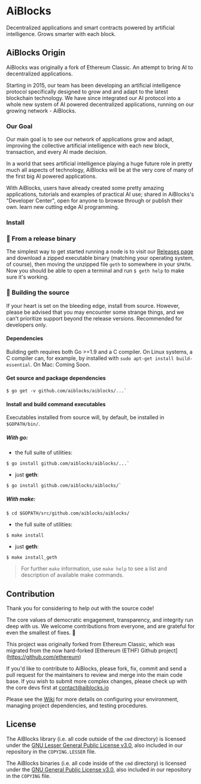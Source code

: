 # AiBlocks
Decentralized applications and smart contracts powered by artificial intelligence. Grows smarter with each block. 

## AiBlocks Origin
AiBlocks was originally a fork of Ethereum Classic. An attempt to bring AI to decentralized applications.

Starting in 2015, our team has been developing an artificial intelligence protocol specifically designed to grow and and adapt to the latest blockchain technology. We have since integrated our AI protocol into a whole new system of AI powered decentralized applications, running on our growing network - AiBlocks.

### Our Goal

Our main goal is to see our network of applications grow and adapt, improving the collective artificial intelligence with each new block, transaction, and every AI made decision.

In a world that sees artificial intelligence playing a huge future role in pretty much all aspects of technology, AiBlocks will be at the very core of many of the first big AI powered applications.

With AiBlocks, users have already created some pretty amazing applications, tutorials and examples of practical AI use; shared in AiBlocks's "Developer Center", open for anyone to browse through or publish their own. learn new cutting edge AI programming.

### Install

### :rocket: From a release binary
The simplest way to get started running a node is to visit our [Releases page](https://github.com/aiblocks/aiblocks/releases) and download a zipped executable binary (matching your operating system, of course), then moving the unzipped file `geth` to somewhere in your `$PATH`. Now you should be able to open a terminal and run `$ geth help` to make sure it's working.

### :hammer: Building the source

If your heart is set on the bleeding edge, install from source. However, please be advised that you may encounter some strange things, and we can't prioritize support beyond the release versions. Recommended for developers only.

#### Dependencies
Building geth requires both Go >=1.9 and a C compiler. On Linux systems,
a C compiler can, for example, by installed with `sudo apt-get install
build-essential`. On Mac: Coming Soon.

#### Get source and package dependencies
```
$ go get -v github.com/aiblocks/aiblocks/...`
```

#### Install and build command executables

Executables installed from source will, by default, be installed in `$GOPATH/bin/`.

##### With go:

- the full suite of utilities:
```
$ go install github.com/aiblocks/aiblocks/...`
```

- just __geth__:
```
$ go install github.com/aiblocks/aiblocks/`
```

##### With make:
```
$ cd $GOPATH/src/github.com/aiblocks/aiblocks/
```

- the full suite of utilities:
```
$ make install
```

- just __geth__:
```
$ make install_geth
```

> For further `make` information, use `make help` to see a list and description of available make
> commands.

## Contribution

Thank you for considering to help out with the source code!

The core values of democratic engagement, transparency, and integrity run deep with us. We welcome contributions from everyone, and are grateful for even the smallest of fixes.  :clap:

This project was originally forked from Ethereum Classic, which was migrated from the now hard-forked [Ethereum (ETHF) Github project] (https://github.com/ethereum)

If you'd like to contribute to AiBlocks, please fork, fix, commit and send a pull request for the maintainers to review and merge into the main code base. If you wish to submit more complex changes, please check up with the core devs first at contact@aiblocks.io

Please see the [Wiki](https://github.com/ethereumproject/go-ethereum/wiki) for more details on configuring your environment, managing project dependencies, and testing procedures.

## License

The AiBlocks library (i.e. all code outside of the `cmd` directory) is licensed under the [GNU Lesser General Public License v3.0](http://www.gnu.org/licenses/lgpl-3.0.en.html), also included in our repository in the `COPYING.LESSER` file.

The AiBlocks binaries (i.e. all code inside of the `cmd` directory) is licensed under the [GNU General Public License v3.0](http://www.gnu.org/licenses/gpl-3.0.en.html), also included in our repository in the `COPYING` file.
